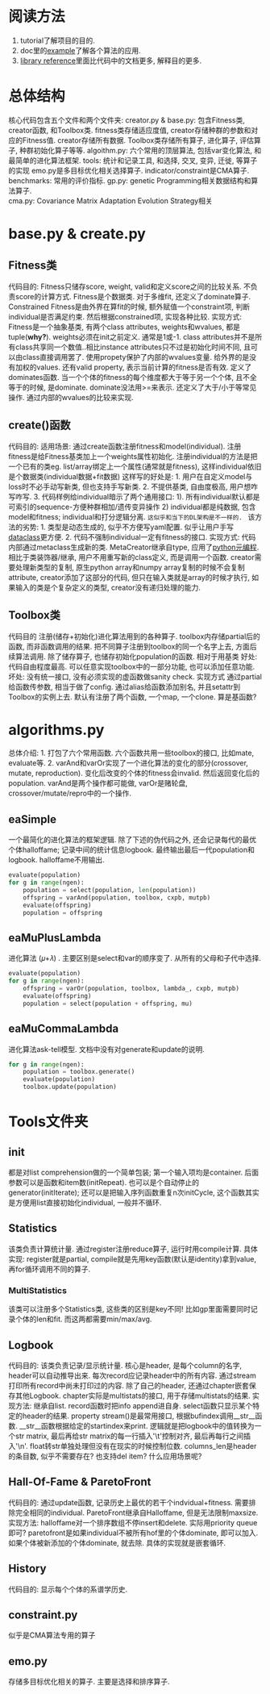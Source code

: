 # 阅读方法
1. tutorial了解项目的目的. 
2. doc里的[example](https://deap.readthedocs.io/en/master/examples/index.html)了解各个算法的应用. 
3. [library reference](https://deap.readthedocs.io/en/master/api/index.html)里面比代码中的文档更多, 解释目的更多. 
# 总体结构
核心代码包含五个文件和两个文件夹:
	creator.py & base.py: 包含Fitness类, creator函数, 和Toolbox类. fitness类存储适应度值, creator存储种群的参数和对应的Fitness值. creator存储所有数据. Toolbox类存储所有算子, 进化算子, 评估算子, 种群初始化算子等等. 
	algoithm.py: 六个常用的顶层算法, 包括var变化算法, 和最简单的进化算法框架. 
	tools: 统计和记录工具, 和选择, 交叉, 变异, 迁徙, 等算子的实现
		emo.py是多目标优化相关选择算子. indicator/constraint是CMA算子. 
	benchmarks: 常用的评价指标. 
	gp.py: genetic Programming相关数据结构和算法算子.  
	cma.py: Covariance Matrix Adaptation Evolution Strategy相关
# base.py & create.py
## Fitness类
代码目的:
	Fitness只储存score, weight, valid和定义score之间的比较关系. 不负责score的计算方式. Fitness是个数据类. 对于多维fit, 还定义了dominate算子. 
	Constrained Fitness是由外界在算fit的时候, 额外赋值一个constraint项, 判断individual是否满足约束. 然后根据constrained项, 实现各种比较. 
实现方式:
	Fitness是一个抽象基类, 有两个class attributes, weights和wvalues, 都是tuple(**why?**). weights必须在init之前定义. 通常是1或-1. class attributes并不是所有class共享同一个数值..相比instance attributes只不过是初始化时间不同, 且可以由class直接调用罢了. 
	使用propety保护了内部的wvalues变量. 给外界的是没有加权的values. 还有valid property, 表示当前计算的fitness是否有效. 
	定义了dominates函数. 当一个个体的fitness的每个维度都大于等于另一个个体, 且不全等于的时候, 是dominate. dominate没法用>=来表示. 
	还定义了大于/小于等常见操作. 通过内部的wvalues的比较来实现. 
## create()函数
代码目的: 
	适用场景: 
		通过create函数注册fitness和model(individual). 注册fitness是给Fitness基类加上一个weights属性初始化. 注册individual的方法是把一个已有的类eg. list/array绑定上一个属性(通常就是fitness), 这样individual依旧是个数据类(individual数据+fit数据)
	这样写的好处是:
		1. 用户在自定义model与loss时不必手动写新类, 但也支持手写新类. 
		2. 不提供基类, 自由度极高, 用户想咋写咋写. 
		3. 代码样例给individual暗示了两个通用接口: 1). 所有individual默认都是可索引的sequence-方便种群相加/遗传变异操作 2) individual都是纯数据, 包含model和fitness; individual和打分逻辑分离. `这似乎和当下的DL架构是不一样的. `
	该方法的劣势:
		1. 类型是动态生成的, 似乎不方便写yaml配置. 似乎让用户手写[dataclass](https://realpython.com/python-data-classes/)更方便. 
		2. 代码不强制individual一定有fitness的接口. 
实现方式: 
	代码内部通过metaclass生成新的类. MetaCreator继承自type, 应用了[python元编程](https://realpython.com/python-metaclasses/). 相比于类装饰器/继承, 用户不用重写新的class定义, 而是调用一个函数. 
	creator需要处理新类型的复制, 原生python array和numpy array复制的时候不会复制attribute, creator添加了这部分的代码, 但只在输入类就是array的时候才执行, 如果输入的类是个复杂定义的类型, creator没有递归处理的能力. 
## Toolbox类
代码目的
	注册(储存+初始化)进化算法用到的各种算子. toolbox内存储partial后的函数, 而非函数调用的结果. 把不同算子注册到toolbox的同一个名字上去, 方面后续算法调用. 除了储存算子, 也储存初始化population的函数. 
	相对于用基类
		好处: 代码自由程度最高. 可以任意实现toolbox中的一部分功能, 也可以添加任意功能. 
		坏处: 没有统一接口, 没有必须实现的虚函数做sanity check. 
实现方式
	通过partial给函数传参数, 相当于做了config. 通过alias给函数添加别名, 并且setattr到Toolbox的实例上去. 
	默认有注册了两个函数, 一个map, 一个clone. 算是基函数? 
# algorithms.py
总体介绍: 
	1. 打包了六个常用函数. 六个函数共用一些toolbox的接口, 比如mate, evaluate等. 
	2. varAnd和varOr实现了一个进化算法的变化的部分(crossover, mutate, reproduction). 变化后改变的个体的fitness会invalid. 然后返回变化后的population. varAnd是两个操作都可能做, varOr是赌轮盘, crossover/mutate/repro中的一个操作. 
## eaSimple
一个最简化的进化算法的框架逻辑. 除了下述的伪代码之外, 还会记录每代的最优个体halloffame; 记录中间的统计信息logbook. 最终输出最后一代population和logbook. halloffame不用输出. 
```python
evaluate(population)
for g in range(ngen):
	population = select(population, len(population))
	offspring = varAnd(population, toolbox, cxpb, mutpb)
	evaluate(offspring)
	population = offspring
```
## eaMuPlusLambda
进化算法  (𝜇+𝜆) . 主要区别是select和var的顺序变了. 从所有的父母和子代中选择. 
```python
evaluate(population)
for g in range(ngen):
    offspring = varOr(population, toolbox, lambda_, cxpb, mutpb)
    evaluate(offspring)
    population = select(population + offspring, mu)
```
## eaMuCommaLambda
进化算法ask-tell模型. 文档中没有对generate和update的说明. 
```python
for g in range(ngen):
    population = toolbox.generate()
    evaluate(population)
    toolbox.update(population)
```
# Tools文件夹
## init
都是对list comprehension做的一个简单包装; 第一个输入项均是container. 
后面参数可以是函数和item数(initRepeat). 也可以是个自动停止的generator(initIterate); 还可以是把输入序列函数重复n次initCycle, 这个函数其实是方便用list直接初始化individual, 一般并不循环. 
## Statistics
该类负责计算统计量. 通过register注册reduce算子, 运行时用compile计算. 
具体实现: register就是partial, compile就是先用key函数(默认是identity)拿到value, 再for循环调用不同的算子. 
### MultiStatistics
该类可以注册多个Statistics类, 这些类的区别是key不同! 比如gp里面需要同时记录个体的len和fit. 而这两都需要min/max/avg. 
## Logbook
代码目的: 
	该类负责记录/显示统计量. 核心是header, 是每个column的名字, header可以自动推导出来. 每次record应记录header中的所有内容. 通过stream打印所有record中尚未打印过的内容. 除了自己的header, 还通过chapter嵌套保存其他Logbook. chapter实际是multistats的接口, 用于存储multistats的结果. 
实现方法:
	继承自list. record函数时把info append进自身. select函数只显示某个特定的header的结果. property stream()是最常用接口, 根据bufindex调用\_\_str__函数. 
	\_\_str__函数根据给定的startindex来print. 逻辑就是把logbook中的值转换为一个str matrix, 最后再给str matrix的每一行插入'\t'控制对齐, 最后再每行之间插入'\n'. 
	float转str单独处理但没有在现实的时候控制位数. 
	columns_len是header的条目数, 似乎不需要存在? 
	也支持del item? 什么应用场景呢? 
## Hall-Of-Fame & ParetoFront
代码目的: 
	通过update函数, 记录历史上最优的若干个indvidual+fitness. 需要排除完全相同的individual. ParetoFront继承自Halloffame, 但是无法限制maxsize. 
实现方法:
	halloffame对一个排序数组不停insert和delete. 实际用priority queue即可? 
	paretofront是如果individual不被所有hof里的个体dominate, 即可以加入. 如果个体被新添加的个体dominate, 就去除. 具体的实现就是嵌套循环. 
## History
代码目的:
	显示每个个体的系谱学历史. 
## constraint.py
似乎是CMA算法专用的算子
## emo.py
存储多目标优化相关的算子. 主要是选择和排序算子. 

